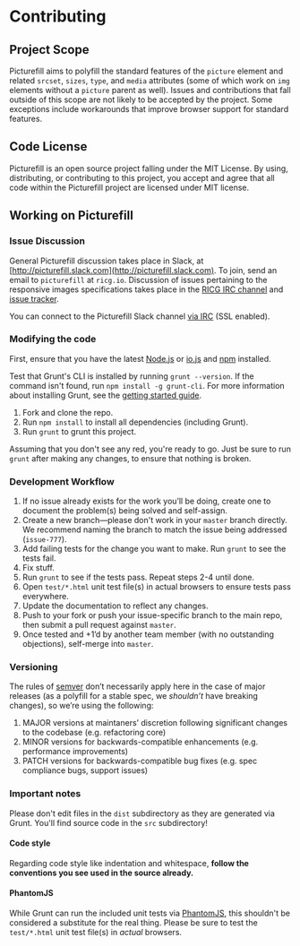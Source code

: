 # Contributing

## Project Scope
Picturefill aims to polyfill the standard features of the `picture` element and related `srcset`, `sizes`, `type`, and `media` attributes (some of which work on `img` elements without a `picture` parent as well). Issues and contributions that fall outside of this scope are not likely to be accepted by the project. Some exceptions include workarounds that improve browser support for standard features.

## Code License

Picturefill is an open source project falling under the MIT License. By using, distributing, or contributing to this project, you accept and agree that all code within the Picturefill project are licensed under MIT license.

## Working on Picturefill

### Issue Discussion

General Picturefill discussion takes place in Slack, at [http://picturefill.slack.com](http://picturefill.slack.com). To join, send an email to `picturefill` at `ricg.io`. Discussion of issues pertaining to the responsive images specifications takes place in the [RICG IRC channel](irc://irc.w3.org:6665/#respimg) and [issue tracker](https://github.com/responsiveimagescg/picture-element/issues/).

You can connect to the Picturefill Slack channel [via IRC](https://slack.zendesk.com/hc/en-us/articles/201727913-Connecting-to-Slack-over-IRC-and-XMPP) (SSL enabled).

### Modifying the code
First, ensure that you have the latest [Node.js](http://nodejs.org/) or [io.js](http://iojs.org) and [npm](http://npmjs.org/) installed.

Test that Grunt's CLI is installed by running `grunt --version`.  If the command isn't found, run `npm install -g grunt-cli`.  For more information about installing Grunt, see the [getting started guide](http://gruntjs.com/getting-started).

1. Fork and clone the repo.
1. Run `npm install` to install all dependencies (including Grunt).
1. Run `grunt` to grunt this project.

Assuming that you don't see any red, you're ready to go. Just be sure to run `grunt` after making any changes, to ensure that nothing is broken.

### Development Workflow

1. If no issue already exists for the work you’ll be doing, create one to document the problem(s) being solved and self-assign.
1. Create a new branch—please don't work in your `master` branch directly. We recommend naming the branch to match the issue being addressed (`issue-777`).
1. Add failing tests for the change you want to make. Run `grunt` to see the tests fail.
1. Fix stuff.
1. Run `grunt` to see if the tests pass. Repeat steps 2-4 until done.
1. Open `test/*.html` unit test file(s) in actual browsers to ensure tests pass everywhere.
1. Update the documentation to reflect any changes.
1. Push to your fork or push your issue-specific branch to the main repo, then submit a pull request against `master`.
1. Once tested and +1’d by another team member (with no outstanding objections), self-merge into `master`.

### Versioning

The rules of [semver](http://semver.org/) don’t necessarily apply here in the case of major releases (as a polyfill for a stable spec, we _shouldn’t_ have breaking changes), so we’re using the following:

1. MAJOR versions at maintaners’ discretion following significant changes to the codebase (e.g. refactoring core)
1. MINOR versions for backwards-compatible enhancements (e.g. performance improvements)
1. PATCH versions for backwards-compatible bug fixes (e.g. spec compliance bugs, support issues)

### Important notes

Please don't edit files in the `dist` subdirectory as they are generated via Grunt. You'll find source code in the `src` subdirectory!

#### Code style
Regarding code style like indentation and whitespace, **follow the conventions you see used in the source already.**

#### PhantomJS
While Grunt can run the included unit tests via [PhantomJS](http://phantomjs.org/), this shouldn't be considered a substitute for the real thing. Please be sure to test the `test/*.html` unit test file(s) in _actual_ browsers.
